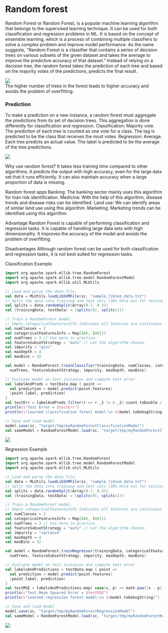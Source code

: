 # Random forest
Random Forest or Random Forest, is a popular machine learning algorithm that belongs to the supervised learning technique. It can be used for both classification and regression problems in ML. It is based on the concept of ensemble learning, which is a process of combining multiple classifiers to solve a complex problem and improve model performance. As the name suggests, "Random Forest is a classifier that contains a series of decision trees on various subsets of the given dataset and takes the average to improve the predictive accuracy of that dataset." Instead of relying on a decision tree, the random forest takes the prediction of each tree and based on the majority votes of the predictions, predicts the final result.
  
![](https://github.com/rafaelsanchezbaez/Big_Data/blob/unit_2/practices/practice_3/pic1.jpg)   
The higher number of trees in the forest leads to higher accuracy and avoids the problem of overfitting.

### Prediction
To make a prediction on a new instance, a random forest must aggregate the predictions from its set of decision trees. This aggregation is done differently for classification and regression. Classification: Majority vote. The prediction of each tree is counted as one vote for a class. The tag is predicted to be the class that receives the most votes. Regression: Average. Each tree predicts an actual value. The label is predicted to be the average of the tree predictions.
   
![](https://github.com/rafaelsanchezbaez/Big_Data/blob/unit_2/practices/practice_3/pic2.jpg)   

Why use random forest?
It takes less training time compared to other algorithms. It predicts the output with high accuracy, even for the large data set that it runs efficiently.
It can also maintain accuracy when a large proportion of data is missing.

Random forest apps
Banking: The banking sector mainly uses this algorithm for loan risk identification.
Medicine: With the help of this algorithm, disease trends and disease risks can be identified.
Land use: We can identify areas of similar land use using this algorithm.
Marketing: Marketing trends can be identified using this algorithm.




Advantage
Random Forest is capable of performing classification and regression tasks.
It is capable of handling large data sets with high dimensionality.
It improves the accuracy of the model and avoids the problem of overfitting.

Disadvantages
Although random forest can be used for both classification and regression tasks, it is not best suited for regression tasks.


Classification Example
```scala
import org.apache.spark.mllib.tree.RandomForest
import org.apache.spark.mllib.tree.model.RandomForestModel
import org.apache.spark.mllib.util.MLUtils

// Load and parse the data file.
val data = MLUtils.loadLibSVMFile(sc, "sample_libsvm_data.txt")
// Split the data into training and test sets (30% held out for testing)
val splits = data.randomSplit(Array(0.7, 0.3))
val (trainingData, testData) = (splits(0), splits(1))

// Train a RandomForest model.
// Empty categoricalFeaturesInfo indicates all features are continuous.
val numClasses = 2
val categoricalFeaturesInfo = Map[Int, Int]()
val numTrees = 3 // Use more in practice.
val featureSubsetStrategy = "auto" // Let the algorithm choose.
val impurity = "gini"
val maxDepth = 4
val maxBins = 32

val model = RandomForest.trainClassifier(trainingData, numClasses, categoricalFeaturesInfo,
  numTrees, featureSubsetStrategy, impurity, maxDepth, maxBins)

// Evaluate model on test instances and compute test error
val labelAndPreds = testData.map { point =>
  val prediction = model.predict(point.features)
  (point.label, prediction)
}
val testErr = labelAndPreds.filter(r => r._1 != r._2).count.toDouble / testData.count()
println(s"Test Error = $testErr")
println(s"Learned classification forest model:\n ${model.toDebugString}")

// Save and load model
model.save(sc, "target/tmp/myRandomForestClassificationModel")
val sameModel = RandomForestModel.load(sc, "target/tmp/myRandomForestClassificationModel")
```  
![](https://github.com/rafaelsanchezbaez/Big_Data/blob/unit_2/practices/practice_3/pic3.jpg)
  
  
Regression Example
```scala
import org.apache.spark.mllib.tree.RandomForest
import org.apache.spark.mllib.tree.model.RandomForestModel
import org.apache.spark.mllib.util.MLUtils

// Load and parse the data file.
val data = MLUtils.loadLibSVMFile(sc, "sample_libsvm_data.txt")
// Split the data into training and test sets (30% held out for testing)
val splits = data.randomSplit(Array(0.7, 0.3))
val (trainingData, testData) = (splits(0), splits(1))

// Train a RandomForest model.
// Empty categoricalFeaturesInfo indicates all features are continuous.
val numClasses = 2
val categoricalFeaturesInfo = Map[Int, Int]()
val numTrees = 3 // Use more in practice.
val featureSubsetStrategy = "auto" // Let the algorithm choose.
val impurity = "variance"
val maxDepth = 4
val maxBins = 32

val model = RandomForest.trainRegressor(trainingData, categoricalFeaturesInfo,
  numTrees, featureSubsetStrategy, impurity, maxDepth, maxBins)

// Evaluate model on test instances and compute test error
val labelsAndPredictions = testData.map { point =>
  val prediction = model.predict(point.features)
  (point.label, prediction)
}
val testMSE = labelsAndPredictions.map{ case(v, p) => math.pow((v - p), 2)}.mean()
println(s"Test Mean Squared Error = $testMSE")
println(s"Learned regression forest model:\n ${model.toDebugString}")

// Save and load model
model.save(sc, "target/tmp/myRandomForestRegressionModel")
val sameModel = RandomForestModel.load(sc, "target/tmp/myRandomForestRegressionModel")
```  
![](https://github.com/rafaelsanchezbaez/Big_Data/blob/unit_2/practices/practice_3/pic4.jpg)
